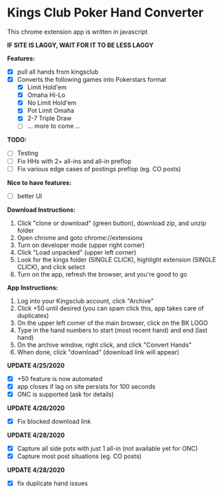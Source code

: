 # Kings Club Poker Hand Converter #
This chrome extension app is written in javascript

**IF SITE IS LAGGY, WAIT FOR IT TO BE LESS LAGGY**

**Features:**
- [x] pull all hands from kingsclub
- [x] Converts the following games into Pokerstars format
  - [x] Limit Hold'em
  - [x] Omaha Hi-Lo
  - [x] No Limit Hold'em
  - [x] Pot Limit Omaha
  - [x] 2-7 Triple Draw
  - [ ] ... more to come ...

**TODO:**
- [ ] Testing
- [ ] Fix HHs with 2+ all-ins and all-in preflop
- [ ] Fix various edge cases of postings preflop (eg. CO posts)

**Nice to have features:**
- [ ] better UI

**Download Instructions:**
1. Click "clone or download" (green button), download zip, and unzip folder
2. Open chrome and goto chrome://extensions
3. Turn on developer mode (upper right corner)
4. Click "Load unpacked" (upper left corner)
5. Look for the kings folder (SINGLE CLICK), highlight extension (SINGLE CLICK), and click select
6. Turn on the app, refresh the browser, and you're good to go

**App Instructions:**
1. Log into your Kingsclub account, click "Archive"
2. Click +50 until desired (you can spam click this, app takes care of duplicates)
3. On the upper left corner of the main browser, click on the BK LOGO
4. Type in the hand numbers to start (most recent hand) and end (last hand)
5. On the archive window, right click, and click "Convert Hands"
6. When done, click "download" (download link will appear)

**UPDATE 4/25/2020**
- [x] +50 feature is now automated
- [x] app closes if lag on site persists for 100 seconds
- [x] ONC is supported (ask for details)

**UPDATE 4/26/2020**
- [x] Fix blocked download link

**UPDATE 4/28/2020**
- [x] Capture all side pots with just 1 all-in (not available yet for ONC)
- [x] Capture most post situations (eg. CO posts)

**UPDATE 4/28/2020**
- [x] fix duplicate hand issues

